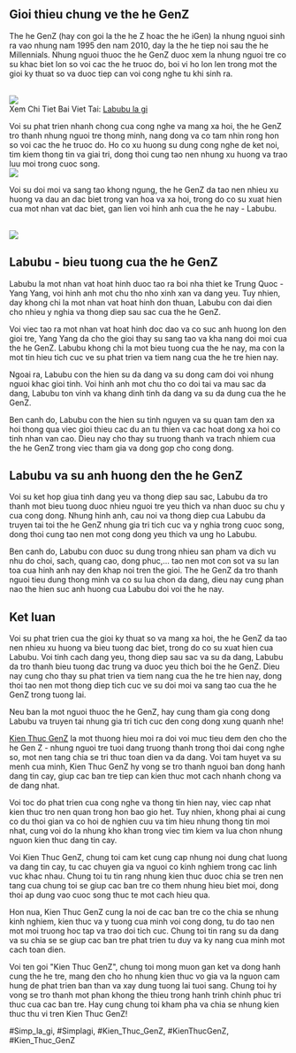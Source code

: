 <h2>Gioi thieu chung ve the he GenZ</h2><p>The he GenZ (hay con goi la the he Z hoac the he iGen) la nhung nguoi sinh ra vao nhung nam 1995 den nam 2010, day la the he tiep noi sau the he Millennials. Nhung nguoi thuoc the he GenZ duoc xem la nhung nguoi tre co su khac biet lon so voi cac the he truoc do, boi vi ho lon len trong mot the gioi ky thuat so va duoc tiep can voi cong nghe tu khi sinh ra.</p><br><img src="https://kienthucgenz.com/wp-content/uploads/2025/03/Logo-kienthucgenz.com_.png"></br>
Xem Chi Tiet Bai Viet Tai: <a href="https://kienthucgenz.com/labubu-la-gi/">Labubu la gi</a><p>Voi su phat trien nhanh chong cua cong nghe va mang xa hoi, the he GenZ tro thanh nhung nguoi tre thong minh, nang dong va co tam nhin rong hon so voi cac the he truoc do. Ho co xu huong su dung cong nghe de ket noi, tim kiem thong tin va giai tri, dong thoi cung tao nen nhung xu huong va trao luu moi trong cuoc song.<br><img src="https://kienthucgenz.com/wp-content/uploads/2025/03/viral-la-gi-kham-pha-su-lan-truyen-manh-me-trong-thoi-dai-so-67d144e681b93.jpg"></br><p>Voi su doi moi va sang tao khong ngung, the he GenZ da tao nen nhieu xu huong va dau an dac biet trong van hoa va xa hoi, trong do co su xuat hien cua mot nhan vat dac biet, gan lien voi hinh anh cua the he nay - Labubu.</p><br><img src="https://kienthucgenz.com/wp-content/uploads/2025/03/labubu-la-gi-kham-pha-the-gioi-day-mau-sac-cua-labubu-67d137f700b28.jpg"></br><h2>Labubu - bieu tuong cua the he GenZ</h2><p>Labubu la mot nhan vat hoat hinh duoc tao ra boi nha thiet ke Trung Quoc - Yang Yang, voi hinh anh mot chu tho nho xinh xan va dang yeu. Tuy nhien, day khong chi la mot nhan vat hoat hinh don thuan, Labubu con dai dien cho nhieu y nghia va thong diep sau sac cua the he GenZ.<p>Voi viec tao ra mot nhan vat hoat hinh doc dao va co suc anh huong lon den gioi tre, Yang Yang da cho the gioi thay su sang tao va kha nang doi moi cua the he GenZ. Labubu khong chi la mot bieu tuong cua the he nay, ma con la mot tin hieu tich cuc ve su phat trien va tiem nang cua the he tre hien nay.</p><p>Ngoai ra, Labubu con the hien su da dang va su dong cam doi voi nhung nguoi khac gioi tinh. Voi hinh anh mot chu tho co doi tai va mau sac da dang, Labubu ton vinh va khang dinh tinh da dang va su da dung cua the he GenZ.<p>Ben canh do, Labubu con the hien su tinh nguyen va su quan tam den xa hoi thong qua viec gioi thieu cac du an tu thien va cac hoat dong xa hoi co tinh nhan van cao. Dieu nay cho thay su truong thanh va trach nhiem cua the he GenZ trong viec tham gia va dong gop cho cong dong.</p><h2>Labubu va su anh huong den the he GenZ</h2><p>Voi su ket hop giua tinh dang yeu va thong diep sau sac, Labubu da tro thanh mot bieu tuong duoc nhieu nguoi tre yeu thich va nhan duoc su chu y cua cong dong. Nhung hinh anh, cau noi va thong diep cua Labubu da truyen tai toi the he GenZ nhung gia tri tich cuc va y nghia trong cuoc song, dong thoi cung tao nen mot cong dong yeu thich va ung ho Labubu.</p><p>Ben canh do, Labubu con duoc su dung trong nhieu san pham va dich vu nhu do choi, sach, quang cao, dong phuc,... tao nen mot con sot va su lan toa cua hinh anh nay den khap noi tren the gioi. The he GenZ da tro thanh nguoi tieu dung thong minh va co su lua chon da dang, dieu nay cung phan nao the hien suc anh huong cua Labubu doi voi the he nay.</p><h2>Ket luan</h2><p>Voi su phat trien cua the gioi ky thuat so va mang xa hoi, the he GenZ da tao nen nhieu xu huong va bieu tuong dac biet, trong do co su xuat hien cua Labubu. Voi tinh cach dang yeu, thong diep sau sac va su da dang, Labubu da tro thanh bieu tuong dac trung va duoc yeu thich boi the he GenZ. Dieu nay cung cho thay su phat trien va tiem nang cua the he tre hien nay, dong thoi tao nen mot thong diep tich cuc ve su doi moi va sang tao cua the he GenZ trong tuong lai.</p><p>Neu ban la mot nguoi thuoc the he GenZ, hay cung tham gia cong dong Labubu va truyen tai nhung gia tri tich cuc den cong dong xung quanh nhe!</p><p><a href="https://kienthucgenz.com/">Kien Thuc GenZ</a> la mot thuong hieu moi ra doi voi muc tieu dem den cho the he Gen Z - nhung nguoi tre tuoi dang truong thanh trong thoi dai cong nghe so, mot nen tang chia se tri thuc toan dien va da dang. Voi tam huyet va su menh cua minh, Kien Thuc GenZ hy vong se tro thanh nguoi ban dong hanh dang tin cay, giup cac ban tre tiep can kien thuc mot cach nhanh chong va de dang nhat.

Voi toc do phat trien cua cong nghe va thong tin hien nay, viec cap nhat kien thuc tro nen quan trong hon bao gio het. Tuy nhien, khong phai ai cung co du thoi gian va co hoi de nghien cuu va tim hieu nhung thong tin moi nhat, cung voi do la nhung kho khan trong viec tim kiem va lua chon nhung nguon kien thuc dang tin cay.

Voi Kien Thuc GenZ, chung toi cam ket cung cap nhung noi dung chat luong va dang tin cay, tu cac chuyen gia va nguoi co kinh nghiem trong cac linh vuc khac nhau. Chung toi tu tin rang nhung kien thuc duoc chia se tren nen tang cua chung toi se giup cac ban tre co them nhung hieu biet moi, dong thoi ap dung vao cuoc song thuc te mot cach hieu qua.

Hon nua, Kien Thuc GenZ cung la noi de cac ban tre co the chia se nhung kinh nghiem, kien thuc va y tuong cua minh voi cong dong, tu do tao nen mot moi truong hoc tap va trao doi tich cuc. Chung toi tin rang su da dang va su chia se se giup cac ban tre phat trien tu duy va ky nang cua minh mot cach toan dien.

Voi ten goi "Kien Thuc GenZ", chung toi mong muon gan ket va dong hanh cung the he tre, mang den cho ho nhung kien thuc vo gia va la nguon cam hung de phat trien ban than va xay dung tuong lai tuoi sang. Chung toi hy vong se tro thanh mot phan khong the thieu trong hanh trinh chinh phuc tri thuc cua cac ban tre. Hay cung chung toi kham pha va chia se nhung kien thuc thu vi tren Kien Thuc GenZ!</p>
#Simp_la_gi, #Simplagi, #Kien_Thuc_GenZ, #KienThucGenZ, #Kien_Thuc_GenZ

